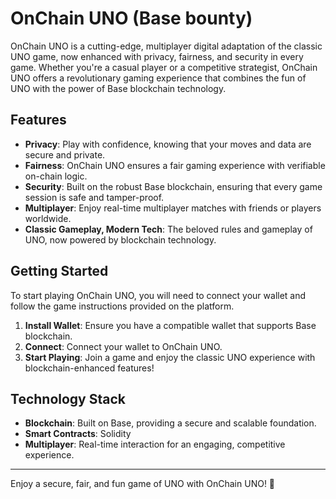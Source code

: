# OnChain UNO (Base bounty)

OnChain UNO is a cutting-edge, multiplayer digital adaptation of the classic UNO game, now enhanced with privacy, fairness, and security in every game. Whether you're a casual player or a competitive strategist, OnChain UNO offers a revolutionary gaming experience that combines the fun of UNO with the power of Base blockchain technology.

## Features

- **Privacy**: Play with confidence, knowing that your moves and data are secure and private.
- **Fairness**: OnChain UNO ensures a fair gaming experience with verifiable on-chain logic.
- **Security**: Built on the robust Base blockchain, ensuring that every game session is safe and tamper-proof.
- **Multiplayer**: Enjoy real-time multiplayer matches with friends or players worldwide.
- **Classic Gameplay, Modern Tech**: The beloved rules and gameplay of UNO, now powered by blockchain technology.

## Getting Started

To start playing OnChain UNO, you will need to connect your wallet and follow the game instructions provided on the platform.

1. **Install Wallet**: Ensure you have a compatible wallet that supports Base blockchain.
2. **Connect**: Connect your wallet to OnChain UNO.
3. **Start Playing**: Join a game and enjoy the classic UNO experience with blockchain-enhanced features!

## Technology Stack

- **Blockchain**: Built on Base, providing a secure and scalable foundation.
- **Smart Contracts**: Solidity
- **Multiplayer**: Real-time interaction for an engaging, competitive experience.


---

Enjoy a secure, fair, and fun game of UNO with OnChain UNO! 🎉
